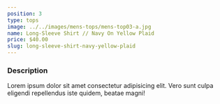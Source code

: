```yaml
---
position: 3
type: tops
image: ../../images/mens-tops/mens-top03-a.jpg
name: Long-Sleeve Shirt // Navy On Yellow Plaid
price: $40.00
slug: long-sleeve-shirt-navy-yellow-plaid
---
```


### Description

Lorem ipsum dolor sit amet consectetur adipisicing elit. Vero sunt culpa eligendi repellendus iste quidem, beatae magni!
